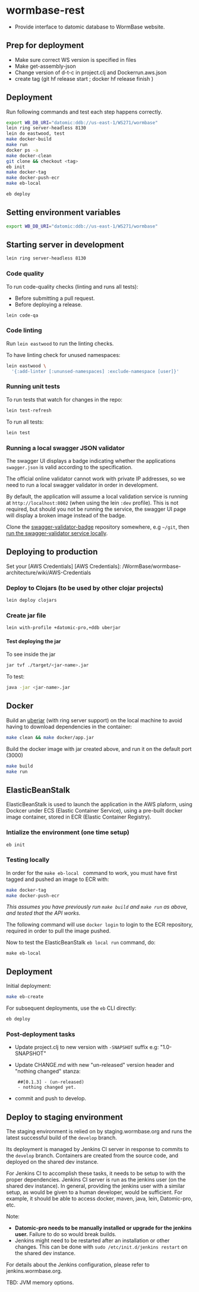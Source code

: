 # wormbase-rest

- Provide interface to datomic database to WormBase website.

## Prep for deployment

- Make sure correct WS version is specified in files
- Make get-assembly-json
- Change version of d-t-c in project.clj and Dockerrun.aws.json
- create tag (git hf release start <version>; docker hf release finish <version>)

## Deployment

Run following commands and test each step happens correctly.

```bash
export WB_DB_URI="datomic:ddb://us-east-1/WS271/wormbase"
lein ring server-headless 8130
lein do eastwood, test
make docker-build
make run
docker ps -a
make docker-clean
git clone && checkout <tag>
eb init
make docker-tag
make docker-push-ecr
make eb-local

eb deploy
```

## Setting environment variables

```bash
export WB_DB_URI="datomic:ddb://us-east-1/WS271/wormbase"
```

## Starting server in development
```bash
lein ring server-headless 8130
```

### Code quality
To run code-quality checks (linting and runs all tests):
  * Before submitting a pull request.
  * Before deploying a release.

```bash
lein code-qa
```

### Code linting
Run `lein eastwood` to run the linting checks.

To have linting check for unused namespaces:

```bash
lein eastwood \
  '{:add-linter [:ununsed-namespaces] :exclude-namespace [user]}'
```

### Running unit tests

To run tests that watch for changes in the repo:
```bash
lein test-refresh
```

To run all tests:
```bash
lein test
```

### Running a local swagger JSON validator
The swagger UI displays a badge indicating whether the applications
`swagger.json` is valid according to the specification.

The official online validator cannot work with private IP addresses,
so we need to run a local swagger validator in order in development.

By default, the application will assume a local validation service is
running at `http://localhost:8002` (when using the lein `:dev`
profile).  This is not required, but should you not be running the
service, the swagger UI page will display a broken image instead of
the badge.

Clone the [swagger-validator-badge][2] repository somewhere,
e.g `~/git`, then [run the swagger-validator service locally][3].


## Deploying to production

Set your [AWS Credentials]
[AWS Credentials]: /WormBase/wormbase-architecture/wiki/AWS-Credentials

### Deploy to Clojars (to be used by other clojar projects)
```bash
lein deploy clojars
```

### Create jar file
```bash
lein with-profile +datomic-pro,+ddb uberjar
```

#### Test deploying the jar

To see inside the jar
```bash
jar tvf ./target/<jar-name>.jar
```

To test:
```bash
java -jar <jar-name>.jar
```

## Docker

Build an [uberjar][1] (with ring server support) on the local machine
to avoid having to download dependencies in the container:

```bash
make clean && make docker/app.jar
```

Build the docker image with jar created above, and run it on the
default port (3000)
```bash
make build
make run
```

## ElasticBeanStalk

ElasticBeanStalk is used to launch the application in the AWS plaform,
using Dockcer under ECS (Elastic Container Service), using a pre-built
docker image container, stored in ECR (Elastic Container Registry).

### Intialize the environment (one time setup)
```bash
eb init
```

### Testing locally

In order for the `make eb-local ` command to work, you must have first
tagged and pushed an image to ECR with:

```bash
make docker-tag
make docker-push-ecr
```

_*This assumes you have previously run `make build` and `make run` as
above, and tested that the API works.*_

The following command will use `docker login` to login to the ECR
repository, required in order to pull the image pushed.

Now to test the ElasticBeanStalk `eb local run` command, do:

`make eb-local`

## Deployment

Initial deployment:

```bash
make eb-create
```

For subsequent deployments, use the `eb` CLI directly:

```bash
eb deploy
```

### Post-deployment tasks

- Update project.clj to new version with `-SNAPSHOT` suffix
  e.g: "1.0-SNAPSHOT"

- Update CHANGE.md with new "un-released" version header and "nothing
  changed" stanza:

  ```
   ##[0.1.3] - (un-released)
   - nothing changed yet.
  ```
- commit and push to develop.


## Deploy to staging environment

The staging environment is relied on by staging.wormbase.org and runs the latest successful build of the `develop` branch.

Its deployment is managed by Jenkins CI server in response to commits to the `develop` branch. Containers are created from the source code, and deployed on the shared dev instance.

For Jenkins CI to accomplish these tasks, it needs to be setup to with the proper dependencies. Jenkins CI server is run as the jenkins user (on the shared dev instance). In general, providing the jenkins user with a similar setup, as would be given to a human developer, would be sufficient. For example, it should be able to access docker, maven, java, lein, Datomic-pro, etc.

Note:
- **Datomic-pro needs to be manually installed or upgrade for the jenkins user.** Failure to do so would break builds.
- Jenkins might need to be restarted after an installation or other changes. This can be done with `sudo /etc/init.d/jenkins restart` on the shared dev instance.

For details about the Jenkins configuration, please refer to jenkins.wormbase.org.


TBD: JVM memory options.

[1]: http://stackoverflow.com/questions/11947037/what-is-an-uber-jar
[2]: https://github.com/swagger-api/validator-badge
[3]: https://github.com/swagger-api/validator-badge#running-locally
